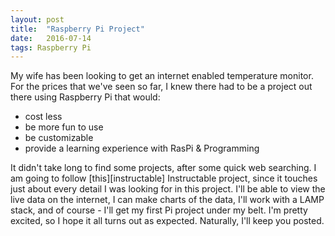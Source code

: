```yaml
---
layout: post
title:  "Raspberry Pi Project"
date:   2016-07-14
tags: Raspberry Pi
---
```

My wife has been looking to get an internet enabled temperature monitor. For the prices that we've seen so far, I knew there had to be a project out there using Raspberry Pi that would:<br>
<ul>
  <li>cost less</li>
  <li>be more fun to use</li>
  <li>be customizable</li>
  <li>provide a learning experience with RasPi & Programming</li>
</ul>
It didn't take long to find some projects, after some quick web searching. I am going to follow [this][instructable] Instructable project, since it touches just about every detail I was looking for in this project. I'll be able to view the live data on the internet, I can make charts of the data, I'll work with a LAMP stack, and of course - I'll get my first Pi project under my belt. I'm pretty excited, so I hope it all turns out as expected. Naturally, I'll keep you posted.

[instructable]: http://http://www.instructables.com/id/Raspberry-Pi-Temperature-Humidity-Network-Monitor/
